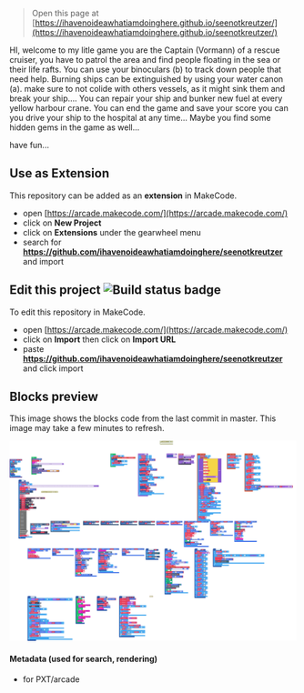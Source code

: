  


> Open this page at [https://ihavenoideawhatiamdoinghere.github.io/seenotkreutzer/](https://ihavenoideawhatiamdoinghere.github.io/seenotkreutzer/)

HI, welcome to my litle game
you are the Captain (Vormann) of a rescue cruiser, you have to patrol the area and find people floating in the sea or their life rafts. 
You can use your binoculars (b) to track down people that need help. 
Burning ships can be extinguished by using your water canon (a). 
make sure to not colide with others vessels, as it might sink them and break your ship.... You can repair your ship and bunker new fuel at every yellow harbour crane.
You can end the game and save your score you can you drive your ship to the hospital at any time... 
Maybe you find some hidden gems in the game as well... 

have fun...



## Use as Extension

This repository can be added as an **extension** in MakeCode.

* open [https://arcade.makecode.com/](https://arcade.makecode.com/)
* click on **New Project**
* click on **Extensions** under the gearwheel menu
* search for **https://github.com/ihavenoideawhatiamdoinghere/seenotkreutzer** and import

## Edit this project ![Build status badge](https://github.com/ihavenoideawhatiamdoinghere/seenotkreutzer/workflows/MakeCode/badge.svg)

To edit this repository in MakeCode.

* open [https://arcade.makecode.com/](https://arcade.makecode.com/)
* click on **Import** then click on **Import URL**
* paste **https://github.com/ihavenoideawhatiamdoinghere/seenotkreutzer** and click import

## Blocks preview

This image shows the blocks code from the last commit in master.
This image may take a few minutes to refresh.

![A rendered view of the blocks](https://github.com/ihavenoideawhatiamdoinghere/seenotkreutzer/raw/master/.github/makecode/blocks.png)

#### Metadata (used for search, rendering)

* for PXT/arcade
<script src="https://makecode.com/gh-pages-embed.js"></script><script>makeCodeRender("{{ site.makecode.home_url }}", "{{ site.github.owner_name }}/{{ site.github.repository_name }}");</script>
